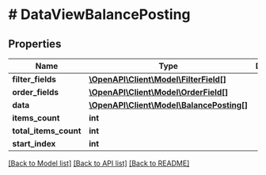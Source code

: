 # # DataViewBalancePosting

## Properties

Name | Type | Description | Notes
------------ | ------------- | ------------- | -------------
**filter_fields** | [**\OpenAPI\Client\Model\FilterField[]**](FilterField.md) |  | [optional]
**order_fields** | [**\OpenAPI\Client\Model\OrderField[]**](OrderField.md) |  | [optional]
**data** | [**\OpenAPI\Client\Model\BalancePosting[]**](BalancePosting.md) |  | [optional]
**items_count** | **int** |  | [optional]
**total_items_count** | **int** |  | [optional]
**start_index** | **int** |  | [optional]

[[Back to Model list]](../../README.md#models) [[Back to API list]](../../README.md#endpoints) [[Back to README]](../../README.md)
